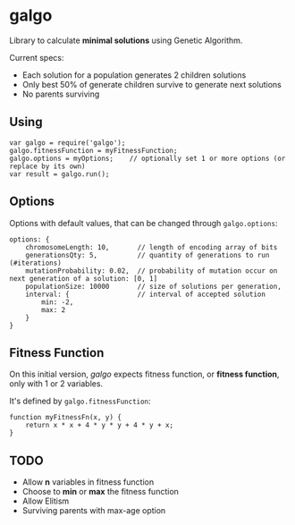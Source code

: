 # galgo
Library to calculate **minimal solutions** using Genetic Algorithm.

Current specs:
- Each solution for a population generates 2 children solutions
- Only best 50% of generate children survive to generate next solutions
- No parents surviving

## Using

    var galgo = require('galgo');
    galgo.fitnessFunction = myFitnessFunction;
    galgo.options = myOptions;    // optionally set 1 or more options (or replace by its own)
    var result = galgo.run();

## Options

Options with default values, that can be changed through `galgo.options`:

    options: {
        chromosomeLength: 10,       // length of encoding array of bits
        generationsQty: 5,          // quantity of generations to run (#iterations)
        mutationProbability: 0.02,  // probability of mutation occur on next generation of a solution: [0, 1]
        populationSize: 10000       // size of solutions per generation,
        interval: {                 // interval of accepted solution
            min: -2,
            max: 2
        }
    }

## Fitness Function

On this initial version, *galgo* expects fitness function, or **fitness function**, only with 1 or 2 variables.

It's defined by `galgo.fitnessFunction`:

    function myFitnessFn(x, y) {
        return x * x + 4 * y * y + 4 * y + x;
    }


## TODO

- Allow **n** variables in fitness function
- Choose to **min** or **max** the fitness function
- Allow Elitism
- Surviving parents with max-age option
